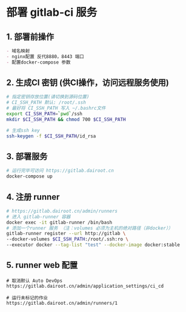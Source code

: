 # 部署 gitlab-ci 服务

## 1. 部署前操作
```markdown
- 域名映射
- nginx配置 反代8880，8443 端口
- 配置docker-compose 参数
```

## 2. 生成CI 密钥 (供CI操作，访问远程服务使用)
```bash
# 指定密钥存放位置(请切换到源码位置) 
# CI_SSH_PATH 默认: /root/.ssh 
# 最好将 CI_SSH_PATH 写入 ~/.bashrc文件
export CI_SSH_PATH=`pwd`/ssh 
mkdir $CI_SSH_PATH && chmod 700 $CI_SSH_PATH

# 生成ssh key
ssh-keygen -f $CI_SSH_PATH/id_rsa
```

## 3. 部署服务
```bash
# 运行完毕可访问 https://gitlab.dairoot.cn
docker-compose up
```

## 4. 注册 runner  
```bash
# https://gitlab.dairoot.cn/admin/runners
# 进入 gitlab-runner 容器
docker exec -it gitlab-runner /bin/bash
# 添加一个runner 服务 （注：volumes 必须为主机的绝对路径（非docker））
gitlab-runner register --url http://gitlab \
--docker-volumes $CI_SSH_PATH:/root/.ssh:ro \
--executor docker --tag-list "test" --docker-image docker:stable
```

## 5. runner web 配置
```
# 取消默认 Auto DevOps
https://gitlab.dairoot.cn/admin/application_settings/ci_cd

# 运行未标记的作业
https://gitlab.dairoot.cn/admin/runners/1
```
